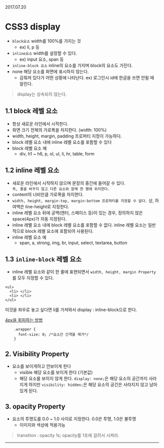 2017.07.20

# CSS3 display
- `block요소` width를 100%를 가지는 것
  - ex) li, p 등
- `inline요소` width를 설정할 수 있다.
  - ex) input 요소, span 등
- `inline-block 요소` inline의 요소를 가지며 block의 요소도 가진다.
- none 해당 요소를 화면에 표시하지 않는다.
  - 감춰져 있다가 어떤 상황에 나타난다. ex) 로그인시 id에 한글을 쓰면 안될 때 알린다.

> display는 상속되지 않는다.

## 1.1 block 레벨 요소
- 항상 새로운 라인에서 시작한다.
- 화면 크기 전체의 가로폭을 차지한다. (width: 100%)
- width, height, margin, padding 프로퍼티 지정이 가능하다.
- block 레벨 요소 내에 inline 레벨 요소를 포함할 수 있다
- block 레벨 요소 예
  - div, h1 ~ h6, p, ol, ul, li, hr, table, form

## 1.2 inline 레벨 요소
- 새로운 라인에서 시작하지 않으며 문장의 중간에 들어갈 수 있다.  
`즉, 줄을 바꾸지 않고 다른 요소와 함께 한 행에 위치한다.`
- content의 너비만큼 가로폭을 차지한다.
- `width, height, margin-top, margin-bottom 프로퍼티를 지정할 수 없다.` 상, 하 여백은 line-height로 지정한다.
- inline 레벨 요소 뒤에 공백(엔터, 스페이스 등)이 있는 경우, 정의하지 않은 space(4px)가 자동 지정된다.
- inline 레벨 요소 내에 block 레벨 요소를 포함할 수 없다. inline 레벨 요소는 일반적으로 block 레벨 요소에 포함되어 사용된다.
- inline 레벨 요소 예
  - span, a, strong, img, br, input, select, textarea, button

## 1.3 `inline-block` 레벨 요소
- inline 레벨 요소와 같이 한 줄에 표현되면서 `width, height, margin Property`를 모두 지정할 수 있다.

```
<ul>
  <li> </li>
  <li> </li>
</ul>
```
이것을 좌우로 놓고 싶다면 li를 가져와서 display : inline-block으로 한다.

[4px을 회피하는 방법](https://css-tricks.com/fighting-the-space-between-inline-block-elements/)
```
    .wrapper {
      font-size: 0; /*요소간 간격을 제거*/
    }
```
## 2. Visibility Property
- 요소를 보이게하고 안보이게 한다 
  - visible	해당 요소를 보이게 한다 (기본값)
  -	해당 요소를 보이지 않게 한다. `display: none;`은 해당 요소의 공간까지 사라지게 하지만 `visibility: hidden;`은 해당 요소의 공간은 사라지지 않고 남아있게 된다.

## 3. opacity Property
- 요소의 투명도를 0.0 ~ 1.0 사이로 지정한다. 0.0은 투명, 1.0은 불투명
  - 이미지와 색상에 적용가능
> transition : opacity 1s;  opacity를 1초에 걸려서 시켜라.

---